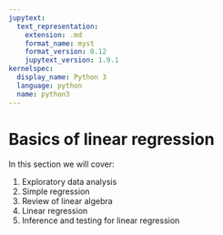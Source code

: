 ```yaml
---
jupytext:
  text_representation:
    extension: .md
    format_name: myst
    format_version: 0.12
    jupytext_version: 1.9.1
kernelspec:
  display_name: Python 3
  language: python
  name: python3
---
```


# Basics of linear regression

In this section we will cover:

1. Exploratory data analysis
2. Simple regression 
3. Review of linear algebra
4. Linear regression  
5. Inference and testing for linear regression